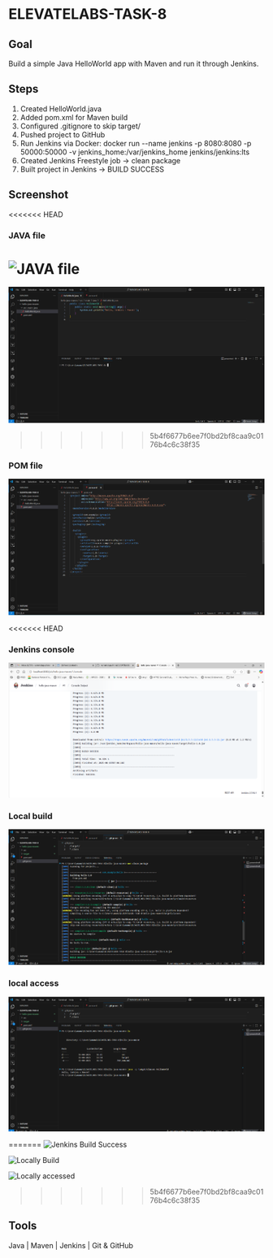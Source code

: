 # ELEVATELABS-TASK-8

## Goal
Build a simple Java HelloWorld app with Maven and run it through Jenkins.

## Steps
1. Created HelloWorld.java 
2. Added pom.xml for Maven build  
3. Configured .gitignore to skip target/  
4. Pushed project to GitHub 
5. Run Jenkins via Docker: docker run --name jenkins -p 8080:8080 -p 50000:50000 -v jenkins_home:/var/jenkins_home jenkins/jenkins:lts   
6. Created Jenkins Freestyle job → clean package
7. Built project in Jenkins → BUILD SUCCESS

## Screenshot
<<<<<<< HEAD

### JAVA file
![JAVA file](screeshots/JAVAfile.png)
=======
![JAVA file](screenshots/JAVAfile.png)
>>>>>>> 5b4f6677b6ee7f0bd2bf8caa9c0176b4c6c38f35

### POM file
![POM file](screenshots/POMfile.png)

<<<<<<< HEAD
### Jenkins console
![Jenkins Build Success](screenshots/jenkinsconsole.png)

### Local build
![Locally Build](screenshots/locallybuild.png)

### local access
![Locally accessed](screenshots/locallyaccessed.png)


=======
![Jenkins Build Success](screenshots/jenkins_console.png)

![Locally Build](screenshots/locally_build.png)

![Locally accessed](screenshots/locally_accessed.png)

>>>>>>> 5b4f6677b6ee7f0bd2bf8caa9c0176b4c6c38f35
## Tools
Java | Maven | Jenkins | Git & GitHub
  
